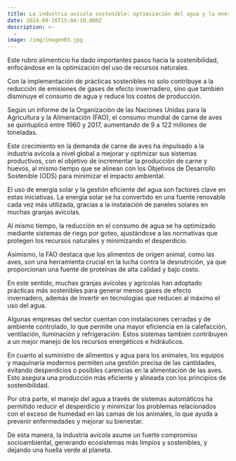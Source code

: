 ```yaml
---
title: La industria avícola sostenible: optimización del agua y la energía para un futuro más verde.
date: 2024-09-16T15:04:10.000Z
description: >-
  -
image: /img/imagen03.jpg
---
```


Este rubro alimenticio ha dado importantes pasos hacia la sostenibilidad, enfocándose en la optimización del uso de recursos naturales. 

Con la implementación de prácticas sostenibles no solo contribuye a la reducción de emisiones de gases de efecto invernadero, sino que también disminuye el consumo de agua y reduce los costos de producción.

Según un informe de la Organización de las Naciones Unidas para la Agricultura y la Alimentación (FAO), el consumo mundial de carne de aves se quintuplicó entre 1960 y 2017, aumentando de 9 a 122 millones de toneladas. 

Este crecimiento en la demanda de carne de aves ha impulsado a la industria avícola a nivel global a mejorar y optimizar sus sistemas productivos, con el objetivo de incrementar la producción de carne y huevos, al mismo tiempo que se alinean con los Objetivos de Desarrollo Sostenible (ODS) para minimizar el impacto ambiental.

El uso de energía solar y la gestión eficiente del agua son factores clave en estas iniciativas. La energía solar se ha convertido en una fuente renovable cada vez más utilizada, gracias a la instalación de paneles solares en muchas granjas avícolas. 

Al mismo tiempo, la reducción en el consumo de agua se ha optimizado mediante sistemas de riego por goteo, ajustándose a las normativas que protegen los recursos naturales y minimizando el desperdicio.

Asimismo, la FAO destaca que los alimentos de origen animal, como las aves, son una herramienta crucial en la lucha contra la desnutrición, ya que proporcionan una fuente de proteínas de alta calidad y bajo costo.

En este sentido, muchas granjas avícolas y agrícolas han adoptado prácticas más sostenibles para generar menos gases de efecto invernadero, además de invertir en tecnologías que reducen al máximo el uso del agua.

Algunas empresas del sector cuentan con instalaciones cerradas y de ambiente controlado, lo que permite una mayor eficiencia en la calefacción, ventilación, iluminación y refrigeración. Estos sistemas también contribuyen a un mejor manejo de los recursos energéticos e hidráulicos.

En cuanto al suministro de alimentos y agua para los animales, los equipos y maquinaria modernos permiten una gestión precisa de las cantidades, evitando desperdicios o posibles carencias en la alimentación de las aves. Esto asegura una producción más eficiente y alineada con los principios de sostenibilidad.

Por otra parte, el manejo del agua a través de sistemas automáticos ha permitido reducir el desperdicio y minimizar los problemas relacionados con el exceso de humedad en las camas de los animales, lo que ayuda a prevenir enfermedades y mejorar su bienestar.

De esta manera, la industria avícola asume un fuerte compromiso socioambiental, generando ecosistemas más limpios y sostenibles, y dejando una huella verde al planeta.

